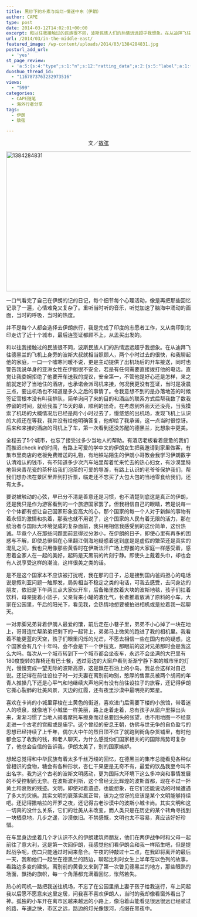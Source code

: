 ```yaml
---
title: 黑纱下的朴素与灿烂—情迷中东（伊朗）
author: CAPE
type: post
date: 2014-03-12T14:02:01+00:00
excerpt: 和以往我接触过的民族很不同，波斯民族人们的热情远远超乎我想象。在从迪拜飞往德黑兰的飞机上身旁的波斯大叔就相当照顾人，两个小时过去的很快，和我聊起他的家庭，一口一个嘘寒问暖不说，更是主动提供了出机场后的开车接送，同时也警告我说单身的亚洲女性在伊朗很不安全，若是有任何需要直接拨打他的电话。
url: /2014/03/in-the-middle-east/
featured_image: /wp-content/uploads/2014/03/1384284831.jpg
posturl_add_url:
  - 'yes'
st_page_review:
  - 'a:5:{s:4:"type";s:1:"n";s:12:"ratting_data";a:2:{s:5:"label";a:1:{i:0;s:0:"";}s:5:"score";a:1:{i:0;s:1:"0";}}s:7:"postion";s:2:"tl";s:5:"title";s:0:"";s:11:"score_label";s:0:"";}'
duoshuo_thread_id:
  - "1167873763232973516"
views:
  - "599"
categories:
  - CAPE随笔
  - 海外行者分享
tags:
  - 伊朗
  - 敖弦

---
```

<p style="text-align: center;">
  文／<a href="http://weibo.com/u/2352911594" target="_blank">敖弦</a>
</p>

[<img class="alignnone  wp-image-8589" alt="1384284831" src="http://hicape.com/wp-content/uploads/2014/03/1384284831.jpg" width="576" height="382" srcset="http://hicape.com/wp-content/uploads/2014/03/1384284831.jpg 960w, http://hicape.com/wp-content/uploads/2014/03/1384284831-300x199.jpg 300w" sizes="(max-width: 576px) 100vw, 576px" />][1]

一口气看完了自己在伊朗的记的日记，每个细节每个心理活动，像是再把那些回忆记录了一遍，心情难免又复杂了。重听当时听的音乐，听觉加速了脑海中涌动的画面，当时的呼吸，当时的热度。

并不是每个人都会选择去伊朗旅行，我是完成了印度的志愿者工作，又从南印到北印走访了近十个城市，最后连签证都顾不上，从孟买出发的。

和以往我接触过的民族很不同，波斯民族人们的热情远远超乎我想象。在从迪拜飞往德黑兰的飞机上身旁的波斯大叔就相当照顾人，两个小时过去的很快，和我聊起他的家庭，一口一个嘘寒问暖不说，更是主动提供了出机场后的开车接送，同时也警告我说单身的亚洲女性在伊朗很不安全，若是有任何需要直接拨打他的电话。直觉让我委婉拒绝了他要开车送我的提议，安全第一，不管他是好心还是怎样，来之前就定好了当地住的酒店，也承诺会派司机来接，何况我更没有签证，当时是凌晨三点，要出机场也不知道是多久之后的事情了。令我意想不到的是办落地签的时候签证官根本没有叫我排队，简单询问了来的目的和酒店的联系方式后帮我数了数我停留的时间，就给我盖了15天的章，顺利的出奇。在考虑到外面天还没亮，当我摸索了机场的大概情况后已经是两个小时过去了，慢悠悠的出机场，发现飞机上认识的大叔还在等我，我并没有给他明确答复，他却给了我承诺，这一点当时很惊讶。后来和来接的酒店的司机上了车，第一次看到还没苏醒的德黑兰，比想象中更美。

全程去了5个城市，也忘了接受过多少当地人的帮助。有酒店老板看着疲惫的我们而推迟check in的时间，有路上可爱的学中文的伊朗女生把我邀请到家里做客，有集市里商店的老板免费赠送的礼物，有地铁站陌生的伊朗小哥教会我学习伊朗数字认清难认的钱币，有不知道多少次汽车站里帮着忙来忙去的热心妇女，有沙漠里特地带来青花瓷的茶杯给我们泡茶的可爱的导游，有路上认识的老爷爷保护我们，帮我们想办法在景区里弄到打折票，临走还不忘买了大包大包的当地零食给我们，还有太多。

要说被触动的心弦，早已分不清是善意还是习惯，也不清楚到底这是真正的伊朗，还是我只是作为游客看到的一个旅游国家罢了。但我相信自己的眼睛，若是说每一个个体都有想让自己国家形象变高大的心，那个国家的每一个人对于新鲜的事物有着永恒的激情和执着，那我也就不用说了，这个国家的人民有着无限的活力，那在统治者与国际大环境促成的复杂面前，我只用相信我感受到的这份简单，这份热诚。毕竟个人在那些问题面前显得过分渺小，在伊朗的日子，即使心里有再多的困惑与不解，即使总徘徊在心里翻江倒海地疑惑着这到底是是虚假的繁荣还是真实的混乱之间，我也只用像那些黄昏时在伊斯法汗广场上野餐的大家庭一样感受着，感恩着全家人在一起的美好，起码是天黑前的片刻宁静。即使头上戴着头巾，却也会有人说享受这样的潮流，这样很美之类的话。

是不是这个国家本不应该被打扰呢，我在那的日子，总是接到国内爸妈担心的电话说是叙利亚问题一触即发，局势相当不稳定之类的电话，可我去感受，去问身边的朋友，依旧是下午两三点大家伙开车，后备箱里放着大块的波斯地毯，孩子们扛着饮料，母亲提着小篮子，父亲背来小罐的液化气，长者推着放满了原料的小车，大家在公园里，午后的阳光下，看见我，会热情地想要被拍进相机或是拉着我一起聊天。

一对赤脚兄弟背着伊朗人最爱的馕，前后走在小巷子里，弟弟不小心掉了一块在地上，哥哥连忙帮弟弟把剩下的一起背上，弟弟马上微笑的跑进了我的相机里。我看着不能更蓝的天空，孩子们眼里闪烁的光芒，不愿去相信一些在国内有的疑惑，这个国家会有几个十年吗，会不会是下一个伊拉克，那眼前的这对兄弟那时会是我这么大吗。每次从一个城市转到下一个城市都会坐夜车，永远不会坐满的大巴里有180度旋转的靠椅还有巴士餐，透过旁边的大窗户看到渐渐宁静下来的城市里的灯光，慢慢变成一望无际的波斯高原，这是飘在石油上的小岛，我总会这样对自己说。还记得在前往设拉子时一对夫妻在离别前吻别，憨厚的售票员被两个胡闹的年青人推搡几下还是心平气和地继续大声地问有没有前往设拉子的旅客，还记得伊朗它撕心裂肺的壮美风景，天边的红霞，还有夜里沙漠中最明亮的繁星。

喜欢在卡尚的小城里穿梭在土黄色的街道，喜欢进门后需要下楼的小旅馆，带着迷人的喷泉，就像地下小城堡一样美丽，路上走着走着，总有孩子从窗户里探出头来，渐渐习惯了当地人骑着摩托车擦身而过总要回头的张望，也不用地图一不经意走进一个古老的宫殿或是庙宇。这个曾经的安息王朝，仿佛与世无争的自负盈亏的思想已经持续了上千年，偶尔大中午的烈日顶不住了就跑到街角杂货铺里，有时他都会忘了收我的钱，和老人聊天，为什么感觉你们国家相关的的国际局势可复杂了，他总会自信的告诉我，伊朗太美了，别的国家嫉妒。

想起总觉得和中华民族有着太多千丝万缕的回忆，在德黑兰的集市总能看见各种似曾相识的食物，糖会有各种形状，杏仁干果更是无奇不有，最爱的饮品我至今叫不出名字。我为这个古老的波斯文明感动，更为国际大环境下这么多冲突和事情发展的不受控制而无奈。在波斯波利斯，这个曾经无比辉煌的波斯首都，现在不过一抔黄土和衰败的残迹。文明，即使对着遗迹，也能想象，在它们还能说话的时候遭遇了多大的灾祸。其实文明的衰落实属正常，该为之惊讶的应该是某个文明能够持续吧。还记得撒哈拉的开罗之夜，还记得古老沙漠中的波斯小城卡尚。其实文明和这一切真的没什么关系，它们的壮美从未改变，而人类只是在历史的某个转角寻找到一块栖息地，几步之遥，沙漠依旧。不禁感慨，文明也太不容易，真应该好好珍惜。

在车里身边坐着几个才认识不久的伊朗建筑师朋友，他们在两伊战争时和父母一起前往了意大利，这是第一次回伊朗，我感觉他们看伊朗会和我一样陌生吧，但是提起战争呢，伤口只能通过时间来愈合。午夜的钟敲过十二点，在我即将离开的最后一天，我和他们一起坐在德黑兰的路边，聊起比利时女生上半年在以色列的故事，看路边多变的建筑。离别前的黄昏又来到了第一次瞥见德黑兰的地方，那些眼熟的场面，飘扬的旗帜，每一个角落都充满着回忆，怅然若失。

热心的司机一路把我送往机场，不忘了在公园里捎上妻子孩子给我送行，车上问起我以后愿不愿意来这里定居，问我喜不喜欢伊朗人，当时的我却像看窗外看出了神。孤独的小车开在离市区越来越远的小路上，像沿着山能看见很远很远已经驶过的路，车速之快，市区之远，路边的灯光像银河，点缀在黑夜中。

&nbsp;

 [1]: http://hicape.com/wp-content/uploads/2014/03/1384284831.jpg